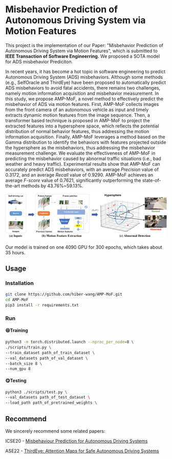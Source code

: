 # Misbehavior Prediction of Autonomous Driving System via Motion Features

This project is the implementation of our Paper: "Misbehavior Prediction of Autonomous Driving System via Motion Features", which is submitted to **IEEE Transaction of Software Engineerring.** We proposed a SOTA model for ADS misbehavior Prediciton.

In recent years, it has become a hot topic in software engineering to predict Autonomous Driving System (ADS) misbehaviors. Although some methods (e.g., SelfOracle and ThirdEye) have been proposed to automatically predict ADS misbehaviors to avoid fatal accidents, there remains two challenges, namely motion information acquisition and misbehavior measurement. In this study, we propose AMP-MoF, a novel method to effectively predict the misbehavior of ADS via motion features. First, AMP-MoF collects images from the front camera of an autonomous vehicle as input and timely extracts dynamic motion features from the image sequence. Then, a transformer based technique is proposed in AMP-MoF to project the extracted features into a hypersphere space, which reflects the potential distribution of normal behavior features, thus addressing the motion information acquisition. Finally, AMP-MoF leverages a method based on the Gamma distribution to identify the behaviors with features projected outside the hypersphere as the misbehaviors, thus addressing the misbehavior measurement challenge. We evaluate the effectiveness of AMP-MoF in predicting the misbehavior caused by abnormal traffic situations (i.e., bad weather and heavy traffic). Experimental results show that AMP-MoF can accurately predict ADS misbehaviors, with an average _Precision_ value of 0.3172, and an average _Recall_ value of 0.9290. AMP-MoF achieves an average _F-score_ value of 0.7621, significantly outperforming the state-of-the-art methods by 43.76%~59.13%.

![Comparison image](assert-new.jpg)

Our model is trained on one 4090 GPU for 300 epochs, which takes about 35 hours.
## Usage
### Installation

```bash
git clone https://github.com/hiber-wang/AMP-MoF.git
cd AMP-MoF 
pip3 install -r requirements.txt
```

### Run

#### 😆Training

```bash
python3 -m torch.distributed.launch --nproc_per_node=8 \
./scripts/train.py \
--train_dataset path_of_train_dataset \
--val_datasets path_of_val_dataset \
--batch_size 8 \
--num_gpu 8
```

#### 😋Testing

```bash
python3 ./scripts/test.py \
--val_datasets path_of_test_dataset \
--load_path path_of_pretrained_weights \
```

## Recommend
We sincerely recommend some related papers:

ICSE20 - [Misbehaviour Prediction for Autonomous Driving Systems](https://github.com/testingautomated-usi/selforacle)

ASE22 - [ThirdEye: Attention Maps for Safe Autonomous Driving Systems](https://github.com/tsigalko18/ase22)
